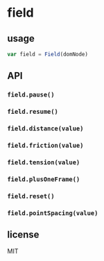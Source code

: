field
=====

## usage

```js
var field = Field(domNode)  
```

## API

### `field.pause()`
### `field.resume()`
### `field.distance(value)`
### `field.friction(value)`
### `field.tension(value)`
### `field.plusOneFrame()`
### `field.reset()`
###	`field.pointSpacing(value)`

## license

MIT
